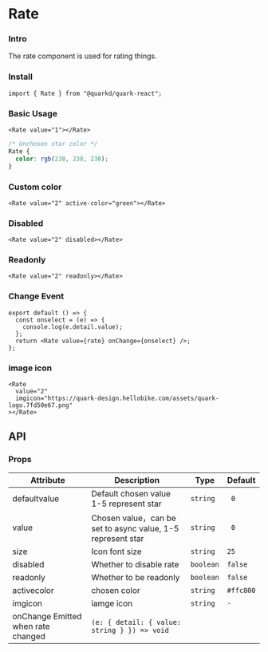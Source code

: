 # Rate

### Intro

The rate component is used for rating things.

### Install

```tsx
import { Rate } from "@quarkd/quark-react";
```

### Basic Usage

```tsx
<Rate value="1"></Rate>
```

```css
/* Unchosen star color */
Rate {
  color: rgb(238, 238, 238);
}
```

### Custom color

```tsx
<Rate value="2" active-color="green"></Rate>
```

### Disabled

```tsx
<Rate value="2" disabled></Rate>
```

### Readonly

```tsx
<Rate value="2" readonly></Rate>
```

### Change Event

```tsx
export default () => {
  const onselect = (e) => {
    console.log(e.detail.value);
  };
  return <Rate value={rate} onChange={onselect} />;
};
```

### image icon

```tsx
<Rate
  value="2"
  imgicon="https://quark-design.hellobike.com/assets/quark-logo.7fd50e67.png"
></Rate>
```

## API

### Props

| Attribute                          | Description                                                 | Type      | Default   |
| ---------------------------------- | ----------------------------------------------------------- | --------- | --------- |
| defaultvalue                       | Default chosen value 1-5 represent star                     | `string`  | ` 0`      |
| value                              | Chosen value，can be set to async value, 1-5 represent star | `string`  | ` 0`      |
| size                               | Icon font size                                              | `string`  | `25`      |
| disabled                           | Whether to disable rate                                     | `boolean` | `false`   |
| readonly                           | Whether to be readonly                                      | `boolean` | `false`   |
| activecolor                        | chosen color                                                | `string`  | `#ffc800` |
| imgicon                            | iamge icon                                                  | `string`  | `-`       |
| onChange Emitted when rate changed | `(e: { detail: { value: string } }) => void`                |           |
